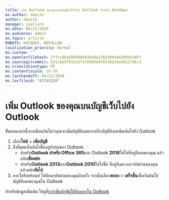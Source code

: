 ```yaml
---
title: เพิ่ม Outlook ของคุณบนบัญชีเว็บไปยัง Outlook สําหรับ Windows
ms.author: daeite
author: daeite
manager: joallard
ms.date: 04/21/2020
ms.audience: Admin
ms.topic: article
ROBOTS: NOINDEX, NOFOLLOW
localization_priority: Normal
ms.custom: ''
ms.openlocfilehash: 2ffcc8ba50b98b693b48e13bb398a44289de305f
ms.sourcegitcommit: 631cbb5f03e5371f0995e976536d24e9d13746c3
ms.translationtype: MT
ms.contentlocale: th-TH
ms.lasthandoff: 04/22/2020
ms.locfileid: "43743220"
---
```

# <a name="add-your-outlook-on-the-web-account-to-outlook"></a>เพิ่ม Outlook ของคุณบนบัญชีเว็บไปยัง Outlook

ขั้นตอนเหล่านี้จะเหมือนกันไม่ว่าคุณจะเพิ่มบัญชีอีเมลแรกหรือบัญชีอีเมลเพิ่มเติมไปยัง Outlook

1. เลือก**ไฟล์** > **เพิ่มบัญชี**
1. สิ่งที่คุณเห็นถัดไปขึ้นอยู่กับรุ่นของ Outlook:
    - สําหรับ**Outlook สําหรับ Office 365**และ Outlook **2016**ให้ใส่ที่อยู่อีเมลของคุณ แล้วคลิก**เชื่อมต่อ**
    - สําหรับ**Outlook 2013**และ**Outlook 2010**ให้ใส่ชื่อ ที่อยู่อีเมล และรหัสผ่านของคุณ แล้วคลิก**ถัดไป**
1. หากได้รับพร้อมท์ ให้ป้อนรหัสผ่านของคุณอีกครั้ง จากนั้นเลือก**ตกลง** > **เสร็จสิ้น**เพื่อเริ่มต้นใช้บัญชีอีเมลของคุณใน Outlook

สําหรับข้อมูลเพิ่มเติม ให้ดูที่[การเพิ่มบัญชีผู้ใช้อีเมลลงใน Outlook](https://support.office.com/article/6e27792a-9267-4aa4-8bb6-c84ef146101b)
